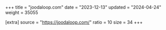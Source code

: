+++
title = "joodaloop.com"
date = "2023-12-13"
updated = "2024-04-24"
weight = 35055

[extra]
source = "https://joodaloop.com/"
ratio = 10
size = 34
+++
